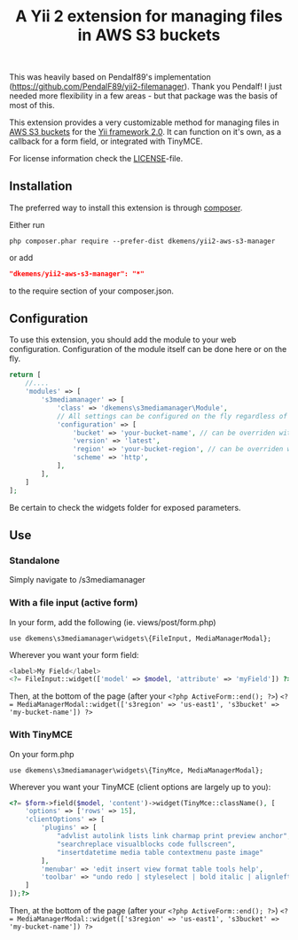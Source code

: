 <p align="center">
    <h1 align="center">A Yii 2 extension for managing files in AWS S3 buckets</h1>
    <br>
</p>

This was heavily based on Pendalf89's implementation (https://github.com/PendalF89/yii2-filemanager). Thank you Pendalf! I just needed more flexibility in a few areas - but that package was the basis of most of this.

This extension provides a very customizable method for managing files in [AWS S3 buckets](https://aws.amazon.com/s3/?nc2=h_m1) for the [Yii framework 2.0](http://www.yiiframework.com).
It can function on it's own, as a callback for a form field, or integrated with TinyMCE.

For license information check the [LICENSE](LICENSE.md)-file.

Installation
------------

The preferred way to install this extension is through [composer](http://getcomposer.org/download/).

Either run

```
php composer.phar require --prefer-dist dkemens/yii2-aws-s3-manager
```

or add

```json
"dkemens/yii2-aws-s3-manager": "*"
```

to the require section of your composer.json.

Configuration
-------------

To use this extension, you should add the module to your web configuration. Configuration of the module itself can be done here or on the fly.

```php
return [
    //....
    'modules' => [
        's3mediamanager' => [
            'class' => 'dkemens\s3mediamanager\Module',
            // All settings can be configured on the fly regardless of usage type (fileinput, standalone manager, tinymce plugin)
            'configuration' => [ 
                'bucket' => 'your-bucket-name', // can be overriden with \Yii::$app->params['s3bucket']
                'version' => 'latest',
                'region' => 'your-bucket-region', // can be overriden with \Yii::$app->params['s3region']
                'scheme' => 'http',
            ],            
        ],
    ]
];
```

Be certain to check the widgets folder for exposed parameters. 

Use
---

### Standalone

Simply navigate to /s3mediamanager

### With a file input (active form)

In your form, add the following (ie. views/post/form.php)

`use dkemens\s3mediamanager\widgets\{FileInput, MediaManagerModal};`

Wherever you want your form field:

```php
<label>My Field</label>
<?= FileInput::widget(['model' => $model, 'attribute' => 'myField']) ?>
```

Then, at the bottom of the page (after your `<?php ActiveForm::end(); ?>`)
`<?= MediaManagerModal::widget(['s3region' => 'us-east1', 's3bucket' => 'my-bucket-name']) ?>`

### With TinyMCE

On your form.php

`use dkemens\s3mediamanager\widgets\{TinyMce, MediaManagerModal};`

Wherever you want your TinyMCE (client options are largely up to you): 

```php
<?= $form->field($model, 'content')->widget(TinyMce::className(), [
    'options' => ['rows' => 15],
    'clientOptions' => [
        'plugins' => [
            "advlist autolink lists link charmap print preview anchor",
            "searchreplace visualblocks code fullscreen",
            "insertdatetime media table contextmenu paste image"
        ],
        'menubar' => 'edit insert view format table tools help',
        'toolbar' => "undo redo | styleselect | bold italic | alignleft aligncenter alignright alignjustify | bullist numlist outdent indent | link image"
    ]
]);?>
```

Then, at the bottom of the page (after your `<?php ActiveForm::end(); ?>`)
`<?= MediaManagerModal::widget(['s3region' => 'us-east1', 's3bucket' => 'my-bucket-name']) ?>`